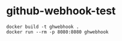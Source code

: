 # github-webhook-test

```shell
docker build -t ghwebhook .
docker run --rm -p 8080:8080 ghwebhook
```